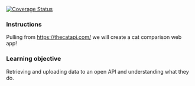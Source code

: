 [![Coverage Status](https://coveralls.io/repos/github/CraftAcademy/cattastic/badge.svg?branch=development)](https://coveralls.io/github/CraftAcademy/cattastic?branch=development)

### Instructions
Pulling from https://thecatapi.com/ we will create a cat comparison web app!


### Learning objective
Retrieving and uploading data to an open API and understanding what they do. 